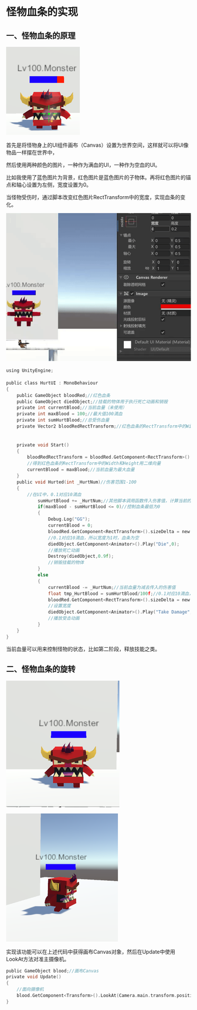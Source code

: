 # 怪物血条的实现

## 一、怪物血条的原理

![](../image/Snipaste_2023-05-11_23-29-13.png)

首先是将怪物身上的UI组件画布（Canvas）设置为世界空间，这样就可以将UI像物品一样摆在世界中，

然后使用两种颜色的图片，一种作为满血的UI，一种作为空血的UI。

比如我使用了蓝色图片为背景，红色图片是蓝色图片的子物体。再将红色图片的锚点和轴心设置为左侧，宽度设置为0。

当怪物受伤时，通过脚本改变红色图片RectTransform中的宽度，实现血条的变化。

![](../image/20230511235616blood.gif)

```c
using UnityEngine;

public class HurtUI : MonoBehaviour
{
    public GameObject bloodRed;//红色血条
    public GameObject diedObject;//挂载的物体用于执行死亡动画和销毁
    private int currentBlood;//当前血量（未使用）
    private int maxBlood = 100;//最大值100滴血
    private int sumHurtBlood;//总受伤血量
    private Vector2 bloodRedRectTransform;//红色血条的RectTransform中的Width和Height用二维向量表示


    private void Start() 
    {
        bloodRedRectTransform = bloodRed.GetComponent<RectTransform>().sizeDelta;
        //得到红色血条的RectTransform中的Width和Height用二维向量
        currentBlood = maxBlood;//当前血量为最大血量
    }
    public void Hurted(int _HurtNum)//伤害范围1-100
    {
        //在UI中，0.1对应10滴血
            sumHurtBlood += _HurtNum;//其他脚本调用函数传入伤害值，计算当前的总伤害
            if(maxBlood - sumHurtBlood <= 0)//控制血条最低为0
            {
                Debug.Log("GG");
                currentBlood = 0;
                bloodRed.GetComponent<RectTransform>().sizeDelta = new Vector2(1f,bloodRedRectTransform.y);
                //0.1对应10滴血，所以宽度为1时，血条为空
                diedObject.GetComponent<Animator>().Play("Die",0);
                //播放死亡动画
                Destroy(diedObject,0.9f);
                //销毁挂载的物体
            }
            else
            {
                currentBlood -= _HurtNum;//当前血量为减去传入的伤害值
                float tmp_HurtBlood = sumHurtBlood/100f;//0.1对应10滴血，当前总受伤害值/100即为宽度
                bloodRed.GetComponent<RectTransform>().sizeDelta = new Vector2(tmp_HurtBlood,bloodRedRectTransform.y);
                //设置宽度
                diedObject.GetComponent<Animator>().Play("Take Damage",0);
                //播放受击动画
            }
    }
}

```

当前血量可以用来控制怪物的状态，比如第二阶段，释放技能之类。

## 二、怪物血条的旋转

![](../image/Snipaste_2023-05-11_23-27-33.png)

![](../image/Snipaste_2023-05-11_23-27-44.png)

实现该功能可以在上述代码中获得画布Canvas对象，然后在Update中使用LookAt方法对准主摄像机。

```c
public GameObject blood;//画布Canvas
private void Update()
{
    //面向摄像机
    blood.GetComponent<Transform>().LookAt(Camera.main.transform.position);   
}
```
